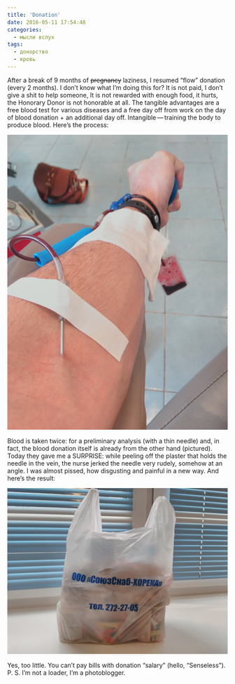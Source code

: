 ```yaml
---
title: 'Donation'
date: 2016-05-11 17:54:48
categories:
  - мысли вслух
tags:
  - донорство
  - кровь
---
```


After a break of 9 months of ~~pregnancy~~ laziness, I resumed “flow” donation (every 2 months). I
don’t know what I’m doing this for? It is not paid, I don’t give a shit to help someone, It is not
rewarded with enough food, it hurts, the Honorary Donor is not honorable at all. The tangible
advantages are a free blood test for various diseases and a free day off from work on the day of
blood donation + an additional day off. Intangible — training the body to produce blood. Here’s the
process:

![Hand](ruka.jpg)

Blood is taken twice: for a preliminary analysis (with a thin needle) and, in fact, the blood
donation itself is already from the other hand (pictured). Today they gave me a SURPRISE: while
peeling off the plaster that holds the needle in the vein, the nurse jerked the needle very rudely,
somehow at an angle. I was almost pissed, how disgusting and painful in a new way. And here’s the
result:

![Package](paket.jpg)

Yes, too little. You can’t pay bills with donation “salary” (hello, “Senseless”). P. S. I’m not a
loader, I’m a photoblogger.
